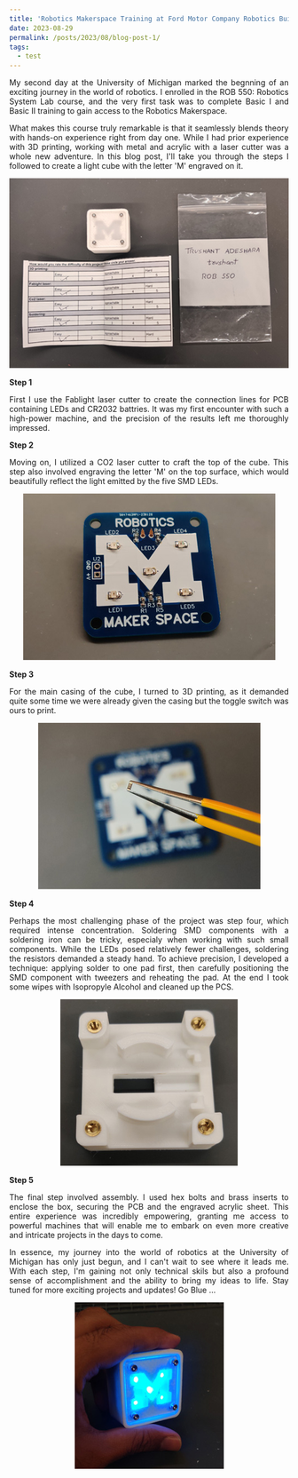 ```yaml
---
title: 'Robotics Makerspace Training at Ford Motor Company Robotics Building'
date: 2023-08-29
permalink: /posts/2023/08/blog-post-1/
tags:
  - test
---
```


<p style="text-align: justify">
My second day at the University of Michigan marked the begnning of an exciting journey in the world of robotics. I enrolled in the ROB 550: Robotics System Lab course, and the very first task was to complete Basic I and Basic II training to gain access to the Robotics Makerspace.</p>

<p style="text-align: justify">
What makes this course truly remarkable is that it seamlessly blends theory with hands-on experience right from day one. While I had prior experience with 3D printing, working with metal and acrylic with a laser cutter was a whole new adventure. In this blog post, I'll take you through the steps I followed to create a light cube with the letter 'M' engraved on it.</p>

<p style="text-align: center">
<img src='/images/blogs/20230829/20230829_1.jpg'></p>

**Step 1**
<p style="text-align: justify">
First I use the Fablight laser cutter to create the connection lines for PCB containing LEDs and CR2032 battries. It was my first encounter with such a high-power machine, and the precision of the results left me thoroughly impressed.</p>

**Step 2**
<p style="text-align: justify">
Moving on, I utilized a CO2 laser cutter to craft the top of the cube. This step also involved engraving the letter 'M' on the top surface, which would beautifully reflect the light emitted by the five SMD LEDs.</p>

<p style="text-align: center">
<img src='/images/blogs/20230829/20230829_2.jpg'></p>

**Step 3**
<p style="text-align: justify">
For the main casing of the cube, I turned to 3D printing, as it demanded quite some time we were already given the casing but the toggle switch was ours to print.</p>

<p style="text-align: center">
<img src='/images/blogs/20230829/20230829_3.jpg'></p>

**Step 4**
<p style="text-align: justify">
Perhaps the most challenging phase of the project was step four, which required intense concentration. Soldering SMD components with a soldering iron can be tricky, especialy when working with such small components. While the LEDs posed relatively fewer challenges, soldering the resistors demanded a steady hand. To achieve precision, I developed a technique: applying solder to one pad first, then carefully positioning the SMD component with tweezers and reheating the pad. At the end I took some wipes with Isopropyle Alcohol and cleaned up the PCS.</p>

<p style="text-align: center">
<img src='/images/blogs/20230829/20230829_4.jpg'></p>

**Step 5**
<p style="text-align: justify">
The final step involved assembly. I used hex bolts and brass inserts to enclose the box, securing the PCB and the engraved acrylic sheet. This entire experience was incredibly empowering, granting me access to powerful machines that will enable me to embark on even more creative and intricate projects in the days to come.</p>

<p style="text-align: justify">
In essence, my journey into the world of robotics at the University of Michigan has only just begun, and I can't wait to see where it leads me. With each step, I'm gaining not only technical skils but also a profound sense of accomplishment and the ability to bring my ideas to life. Stay tuned for more exciting projects and updates! Go Blue ... </p>

<p style="text-align: center">
<img src='/images/blogs/20230829/20230829_5.jpg'></p>
